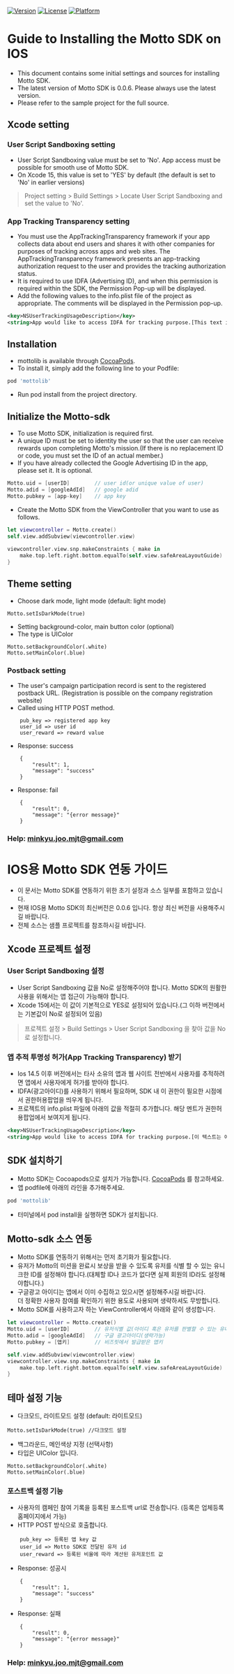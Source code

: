 <!--
[![CI Status](https://img.shields.io/travis/daybreaker48/mottolib.svg?style=flat)](https://travis-ci.org/daybreaker48/mottolib)
-->
[![Version](https://img.shields.io/cocoapods/v/mottolib.svg?style=flat)](https://cocoapods.org/pods/mottolib)
[![License](https://img.shields.io/cocoapods/l/mottolib.svg?style=flat)](https://cocoapods.org/pods/mottolib)
[![Platform](https://img.shields.io/cocoapods/p/mottolib.svg?style=flat)](https://cocoapods.org/pods/mottolib)


# Guide to Installing the Motto SDK on IOS
* This document contains some initial settings and sources for installing Motto SDK.
* The latest version of Motto SDK is 0.0.6. Please always use the latest version.
* Please refer to the sample project for the full source.

## Xcode setting
### User Script Sandboxing setting
* User Script Sandboxing value must be set to 'No'. App access must be possible for smooth use of Motto SDK. 
* On Xcode 15, this value is set to 'YES' by default (the default is set to 'No' in earlier versions)
> Project setting > Build Settings > Locate User Script Sandboxing and set the value to 'No'.

### App Tracking Transparency setting
* You must use the AppTrackingTransparency framework if your app collects data about end users and shares it with other companies for purposes of tracking across apps and web sites. The AppTrackingTransparency framework presents an app-tracking authorization request to the user and provides the tracking authorization status.
* It is required to use IDFA (Advertising ID), and when this permission is required within the SDK, the Permission Pop-up will be displayed.
* Add the following values to the info.plist file of the project as appropriate. The comments will be displayed in the Permission pop-up.
```xml
<key>NSUserTrackingUsageDescription</key>
<string>App would like to access IDFA for tracking purpose.[This text is an example and is recommended to be changed as appropriate]</string>
```


## Installation 
* mottolib is available through [CocoaPods](https://cocoapods.org).
* To install it, simply add the following line to your Podfile:
```ruby
pod 'mottolib'
```
* Run pod install from the project directory.

## Initialize the Motto-sdk
* To use Motto SDK, initialization is required first.
* A unique ID must be set to identity the user so that the user can receive rewards upon completing Motto's mission.(If there is no replacement ID or code, you must set the ID of an actual member.)
* If you have already collected the Google Advertising ID in the app, please set it. It is optional.
```swift
Motto.uid = [userID]        // user id(or unique value of user)
Motto.adid = [googleAdId]   // google adid
Motto.pubkey = [app-key]    // app key     
```
* Create the Motto SDK from the ViewController that you want to use as follows.
```swift
let viewcontroller = Motto.create()
self.view.addSubview(viewcontroller.view)
        
viewcontroller.view.snp.makeConstraints { make in
    make.top.left.right.bottom.equalTo(self.view.safeAreaLayoutGuide)
}      
```

## Theme setting
* Choose dark mode, light mode (default: light mode)
```swift
Motto.setIsDarkMode(true)
```
* Setting background-color, main button color (optional)
* The type is UIColor
```swift
Motto.setBackgroundColor(.white)
Motto.setMainColor(.blue)
```

### Postback setting
* The user's campaign participation record is sent to the registered postback URL. (Registration is possible on the company registration website)
* Called using HTTP POST method.
```xml
    pub_key => registered app key
    user_id => user id
    user_reward => reward value
```
* Response: success
```xml
    {
        "result": 1,
        "message": "success"
    }
```
* Response: fail
```xml
    {
        "result": 0,
        "message": "{error message}"
    }
```

### Help: minkyu.joo.mjt@gmail.com



# IOS용 Motto SDK 연동 가이드
* 이 문서는 Motto SDK를 연동하기 위한 초기 설정과 소스 일부를 포함하고 있습니다.
* 현재 IOS용 Motto SDK의 최신버전은 0.0.6 입니다. 항상 최신 버전을 사용해주시길 바랍니다.
* 전체 소스는 샘플 프로젝트를 참조하시길 바랍니다.

## Xcode 프로젝트 설정
### User Script Sandboxing 설정
* User Script Sandboxing 값을 No로 설정해주어야 합니다. Motto SDK의 원활한 사용을 위해서는 앱 접근이 가능해야 합니다. 
* Xcode 15에서는 이 값이 기본적으로 YES로 설정되어 있습니다.(그 이하 버전에서는 기본값이 No로 설정되어 있음)
> 프로젝트 설정 > Build Settings > User Script Sandboxing 을 찾아 값을 No로 설정합니다.

### 앱 추적 투명성 허가(App Tracking Transparency) 받기
* Ios 14.5 이후 버전에서는 타사 소유의 앱과 웹 사이트 전반에서 사용자를 추적하려면 앱에서 사용자에게 허가를 받아야 합니다.
* IDFA(광고아이디)를 사용하기 위해서 필요하며, SDK 내 이 권한이 필요한 시점에서 권한허용팝업을 띄우게 됩니다.
* 프로젝트의 info.plist 파일에 아래의 값을 적절히 추가합니다. 해당 멘트가 권한허용팝업에서 보여지게 됩니다.
```xml
<key>NSUserTrackingUsageDescription</key>
<string>App would like to access IDFA for tracking purpose.[이 텍스트는 예시이며, 적절히 변경하여 사용을 권장합니다]</string>
```


## SDK 설치하기
* Motto SDK는 Cocoapods으로 설치가 가능합니다. [CocoaPods](https://cocoapods.org) 를 참고하세요.
* 앱 podfile에 아래의 라인을 추가해주세요.
```ruby
pod 'mottolib'
```
* 터미널에서 pod install을 실행하면 SDK가 설치됩니다.

## Motto-sdk 소스 연동
* Motto SDK를 연동하기 위해서는 먼저 초기화가 필요합니다.
* 유저가 Motto의 미션을 완료시 보상을 받을 수 있도록 유저를 식별 할 수 있는 유니크한 ID를 설정해야 합니다.(대체할 ID나 코드가 없다면 실제 회원의 ID라도 설정해야합니다.)
* 구글광고 아이디는 앱에서 이미 수집하고 있으시면 설정해주시길 바랍니다.<br>
  더 정확한 사용자 참여를 확인하기 위한 용도로 사용되며 생략하셔도 무방합니다.
* Motto SDK를 사용하고자 하는 ViewController에서 아래와 같이 생성합니다.
```swift
let viewcontroller = Motto.create()
Motto.uid = [userID]        // 유저식별 값(아이디 혹은 유저를 판별할 수 있는 유니크한 값)
Motto.adid = [googleAdId]   // 구글 광고아이디(생략가능)
Motto.pubkey = [앱키]        // 비즈핏에서 발급받은 앱키 

self.view.addSubview(viewcontroller.view)        
viewcontroller.view.snp.makeConstraints { make in
    make.top.left.right.bottom.equalTo(self.view.safeAreaLayoutGuide)
}      
```

## 테마 설정 기능
* 다크모드, 라이트모드 설정 (default: 라이트모드)
```swift
Motto.setIsDarkMode(true) //다크모드 설정
```
* 백그라운드, 메인색상 지정 (선택사항)
* 타입은 UIColor 입니다.
```swift
Motto.setBackgroundColor(.white)
Motto.setMainColor(.blue)
```

### 포스트백 설정 기능
* 사용자의 캠페인 참여 기록을 등록된 포스트백 url로 전송합니다. (등록은 업체등록 홈페이지에서 가능)
* HTTP POST 방식으로 호출합니다.
```xml
    pub_key => 등록된 앱 key 값
    user_id => Motto SDK로 전달된 유저 id
    user_reward => 등록된 비율에 따라 계산된 유저포인트 값
```
* Response: 성공시
```xml
    {
        "result": 1,
        "message": "success"
    }
```
* Response: 실패
```xml
    {
        "result": 0,
        "message": "{error message}"
    }
```

### Help: minkyu.joo.mjt@gmail.com

